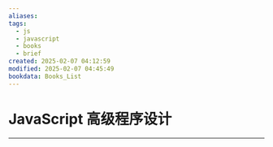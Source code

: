 ```yaml
---
aliases: 
tags:
  - js
  - javascript
  - books
  - brief
created: 2025-02-07 04:12:59
modified: 2025-02-07 04:45:49
bookdata: Books_List
---
```


# JavaScript 高级程序设计

---

